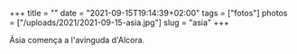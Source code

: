 +++
title = ""
date = "2021-09-15T19:14:39+02:00"
tags = ["fotos"]
photos = ["/uploads/2021/2021-09-15-asia.jpg"]
slug = "asia"
+++

Àsia comença a l'avinguda d'Alcora.

<img alt="" src="/uploads/2021/2021-09-15-asia.jpg">
